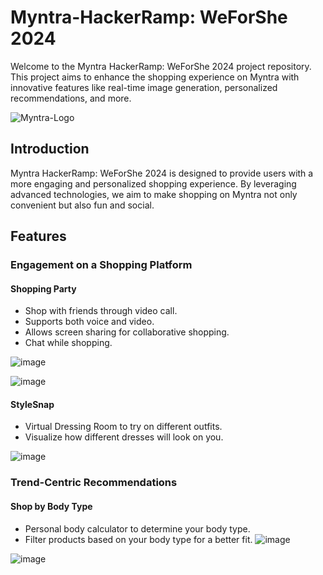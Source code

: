 # Myntra-HackerRamp: WeForShe 2024

Welcome to the Myntra HackerRamp: WeForShe 2024 project repository. This project aims to enhance the shopping experience on Myntra with innovative features like real-time image generation, personalized recommendations, and more.

![Myntra-Logo](https://github.com/user-attachments/assets/b4769ec0-6c1e-4275-a8e2-46b136b693ac)



## Introduction

Myntra HackerRamp: WeForShe 2024 is designed to provide users with a more engaging and personalized shopping experience. By leveraging advanced technologies, we aim to make shopping on Myntra not only convenient but also fun and social.

## Features

### Engagement on a Shopping Platform

#### Shopping Party
- Shop with friends through video call.
- Supports both voice and video.
- Allows screen sharing for collaborative shopping.
- Chat while shopping.

![image](https://github.com/user-attachments/assets/7396bb15-5251-4571-b3a9-93a2f7183504)


![image](https://github.com/user-attachments/assets/4cdfc932-9796-4ae0-b467-9c8a883c4d54)



#### StyleSnap
- Virtual Dressing Room to try on different outfits.
- Visualize how different dresses will look on you.


![image](https://github.com/user-attachments/assets/2ad9017c-b0c6-4909-ae15-457b099d05f2)


### Trend-Centric Recommendations

#### Shop by Body Type
- Personal body calculator to determine your body type.
- Filter products based on your body type for a better fit.
![image](https://github.com/user-attachments/assets/19c6ed21-893a-4dc5-916b-6a0c2d31670e)



![image](https://github.com/user-attachments/assets/2205658f-3111-426f-8d0a-15aad4237cc3)


